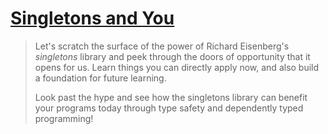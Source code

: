 [Singletons and You](https://mstksg.github.io/talks/singletons/singleton-slides.html "Singletons and You")
==========================================================================================================

> Let's scratch the surface of the power of Richard Eisenberg's
> *singletons* library and peek through the doors of opportunity that it
> opens for us. Learn things you can directly apply now, and also build
> a foundation for future learning.
>
> Look past the hype and see how the singletons library can benefit your
> programs today through type safety and dependently typed programming!